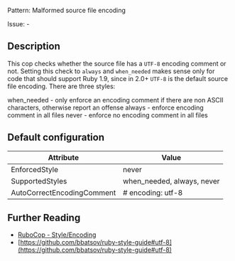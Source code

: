 Pattern: Malformed source file encoding

Issue: -

## Description

This cop checks whether the source file has a `UTF-8` encoding
comment or not.
Setting this check to `always` and `when_needed` makes sense only
for code that should support Ruby 1.9, since in 2.0+ `UTF-8` is the
default source file encoding. There are three styles:

when_needed - only enforce an encoding comment if there are non ASCII
              characters, otherwise report an offense
always - enforce encoding comment in all files
never - enforce no encoding comment in all files

## Default configuration

Attribute | Value
--- | ---
EnforcedStyle | never
SupportedStyles | when_needed, always, never
AutoCorrectEncodingComment | # encoding: utf-8

## Further Reading

* [RuboCop - Style/Encoding](https://rubocop.readthedocs.io/en/latest/cops_style/#styleencoding)
* [https://github.com/bbatsov/ruby-style-guide#utf-8](https://github.com/bbatsov/ruby-style-guide#utf-8)
